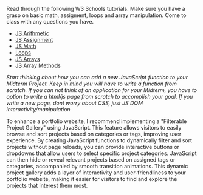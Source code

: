 Read through the following W3 Schools tutorials. Make sure you have a grasp on basic math, assigment, loops and array manipulation. Come to class with any questions you have.

- [JS Arithmetic](https://www.w3schools.com/js/js_arithmetic.asp)
- [JS Assignment](https://www.w3schools.com/js/js_arithmetic.asp)
- [JS Math](https://www.w3schools.com/js/js_math.asp)
- [Loops](https://www.w3schools.com/js/js_loop_for.asp)
- [JS Arrays](https://www.w3schools.com/js/js_arrays.asp)
- [JS Array Methods](https://www.w3schools.com/js/js_array_methods.asp)

*Start thinking about how you can add a new JavaScript function to your Midterm Project. Keep in mind you will have to write a function from scratch. If you can not think of an application for your Midterm, you have to option to write a html/js page from scratch to accomplish your goal. If you write a new page, dont worry about CSS, just JS DOM interactivity/manipulation*

To enhance a portfolio website, I recommend implementing a "Filterable Project Gallery" using JavaScript. This feature allows visitors to easily browse and sort projects based on categories or tags, improving user experience. By creating JavaScript functions to dynamically filter and sort projects without page reloads, you can provide interactive buttons or dropdowns that allow users to select specific project categories. JavaScript can then hide or reveal relevant projects based on assigned tags or categories, accompanied by smooth transition animations. This dynamic project gallery adds a layer of interactivity and user-friendliness to your portfolio website, making it easier for visitors to find and explore the projects that interest them most.

